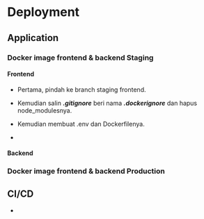 # Deployment

## Application
### Docker image frontend & backend Staging

#### Frontend
- Pertama, pindah ke branch staging frontend. 

- Kemudian salin ***.gitignore*** beri nama ***.dockerignore*** dan hapus node_modulesnya.



- Kemudian membuat .env dan Dockerfilenya.

- 

#### Backend


### Docker image frontend & backend Production

## CI/CD

- 